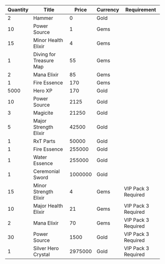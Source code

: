 | Quantity | Title | Price | Currency |  Requirement |
| -------- | ----- | ----- | -------- |  ----------- |
| 2 | Hammer | 0 | Gold |  |
| 10 | Power Source | 1 | Gems |  |
| 15 | Minor Health Elixir | 4 | Gems |  |
| 1 | Diving for Treasure Map | 55 | Gems |  |
| 2 | Mana Elixir | 85 | Gems |  |
| 1 | Fire Essence | 170 | Gems |  |
| 5000 | Hero XP | 170 | Gold |  |
| 10 | Power Source | 2125 | Gold |  |
| 3 | Magicite | 21250 | Gold |  |
| 5 | Major Strength Elixir | 42500 | Gold |  |
| 1 | RxT Parts | 50000 | Gold |  |
| 1 | Fire Essence | 255000 | Gold |  |
| 1 | Water Essence | 255000 | Gold |  |
| 1 | Ceremonial Sword | 1000000 | Gold |  |
| 15 | Minor Strength Elixir | 4 | Gems | VIP Pack 3 Required |
| 10 | Major Health Elixir | 21 | Gems | VIP Pack 3 Required |
| 2 | Mana Elixir | 70 | Gems | VIP Pack 3 Required |
| 30 | Power Source | 1500 | Gold | VIP Pack 3 Required |
| 1 | Silver Hero Crystal | 2975000 | Gold | VIP Pack 3 Required |
